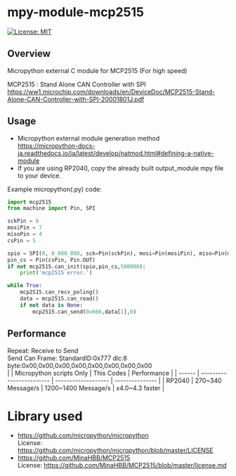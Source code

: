 # mpy-module-mcp2515
[![License: MIT](https://img.shields.io/badge/License-MIT-yellow.svg)](https://opensource.org/licenses/MIT)

## Overview
Micropython external C module for MCP2515 (For high speed)  

MCP2515 : Stand Alone CAN Controller with SPI
https://ww1.microchip.com/downloads/en/DeviceDoc/MCP2515-Stand-Alone-CAN-Controller-with-SPI-20001801J.pdf

## Usage
* Micropython external module generation method  
  https://micropython-docs-ja.readthedocs.io/ja/latest/develop/natmod.html#defining-a-native-module
* If you are using RP2040, copy the already built output_module mpy file to your device.

Example micropython(.py) code:
```python
import mcp2515
from machine import Pin, SPI

sckPin = 6
mosiPin = 7
misoPin = 4
csPin = 5

spio = SPI(0, 8_000_000, sck=Pin(sckPin), mosi=Pin(mosiPin), miso=Pin(misoPin))
pin_cs = Pin(csPin, Pin.OUT)
if not mcp2515.can_init(spio,pin_cs,500000):
    print('mcp2515 error.')

while True:
    mcp2515.can_recv_poling()
    data = mcp2515.can_read()
    if not data is None:
        mcp2515.can_send(0x666,data[1],0)
```

## Performance
Repeat: Receive to Send  
Send Can Frame: StandardID:0x777 dlc:8 byte:0x00,0x00,0x00,0x00,0x00,0x00,0x00,0x00  
|        | Micropython scripts Only | This Codes          | Performance     | 
| ------ | ------------------------ | ------------------- | --------------- | 
| RP2040 | 270~340 Message/s        | 1200~1400 Message/s | x4.0~4.3 faster | 

# Library used
* https://github.com/micropython/micropython  
  License: https://github.com/micropython/micropython/blob/master/LICENSE
* https://github.com/MinaHBB/MCP2515  
  License: https://github.com/MinaHBB/MCP2515/blob/master/license.md
